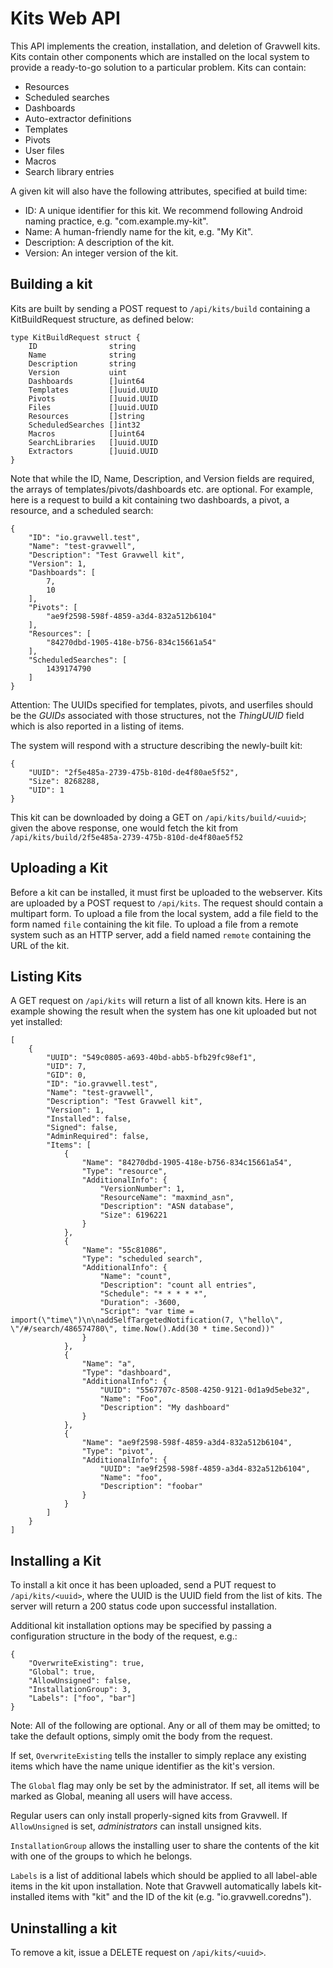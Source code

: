# Kits Web API

This API implements the creation, installation, and deletion of Gravwell kits. Kits contain other components which are installed on the local system to provide a ready-to-go solution to a particular problem. Kits can contain:

* Resources
* Scheduled searches
* Dashboards
* Auto-extractor definitions
* Templates
* Pivots
* User files
* Macros
* Search library entries

A given kit will also have the following attributes, specified at build time:

* ID: A unique identifier for this kit. We recommend following Android naming practice, e.g. "com.example.my-kit".
* Name: A human-friendly name for the kit, e.g. "My Kit".
* Description: A description of the kit.
* Version: An integer version of the kit.

## Building a kit

Kits are built by sending a POST request to `/api/kits/build` containing a KitBuildRequest structure, as defined below:

```
type KitBuildRequest struct {
	ID                string
	Name              string
	Description       string
	Version           uint
	Dashboards        []uint64    
	Templates         []uuid.UUID 
	Pivots            []uuid.UUID 
	Files             []uuid.UUID 
	Resources         []string    
	ScheduledSearches []int32     
	Macros            []uint64
	SearchLibraries   []uuid.UUID    
	Extractors        []uuid.UUID    
}
```

Note that while the ID, Name, Description, and Version fields are required, the arrays of templates/pivots/dashboards etc. are optional. For example, here is a request to build a kit containing two dashboards, a pivot, a resource, and a scheduled search:

```
{
	"ID": "io.gravwell.test",
	"Name": "test-gravwell",
	"Description": "Test Gravwell kit",
	"Version": 1,
	"Dashboards": [
		7,
		10
	],
	"Pivots": [
		"ae9f2598-598f-4859-a3d4-832a512b6104"
	],
	"Resources": [
		"84270dbd-1905-418e-b756-834c15661a54"
	],
	"ScheduledSearches": [
		1439174790
	]
}
```

Attention: The UUIDs specified for templates, pivots, and userfiles should be the *GUIDs* associated with those structures, not the *ThingUUID* field which is also reported in a listing of items.

The system will respond with a structure describing the newly-built kit:

```
{
	"UUID": "2f5e485a-2739-475b-810d-de4f80ae5f52",
	"Size": 8268288,
	"UID": 1
}
```

This kit can be downloaded by doing a GET on `/api/kits/build/<uuid>`; given the above response, one would fetch the kit from `/api/kits/build/2f5e485a-2739-475b-810d-de4f80ae5f52`

## Uploading a Kit

Before a kit can be installed, it must first be uploaded to the webserver. Kits are uploaded by a POST request to `/api/kits`. The request should contain a multipart form. To upload a file from the local system, add a file field to the form named `file` containing the kit file. To upload a file from a remote system such as an HTTP server, add a field named `remote` containing the URL of the kit.

## Listing Kits

A GET request on `/api/kits` will return a list of all known kits. Here is an example showing the result when the system has one kit uploaded but not yet installed:

```
[
	{
		"UUID": "549c0805-a693-40bd-abb5-bfb29fc98ef1",
		"UID": 7,
		"GID": 0,
		"ID": "io.gravwell.test",
		"Name": "test-gravwell",
		"Description": "Test Gravwell kit",
		"Version": 1,
		"Installed": false,
		"Signed": false,
		"AdminRequired": false,
		"Items": [
			{
				"Name": "84270dbd-1905-418e-b756-834c15661a54",
				"Type": "resource",
				"AdditionalInfo": {
					"VersionNumber": 1,
					"ResourceName": "maxmind_asn",
					"Description": "ASN database",
					"Size": 6196221
				}
			},
			{
				"Name": "55c81086",
				"Type": "scheduled search",
				"AdditionalInfo": {
					"Name": "count",
					"Description": "count all entries",
					"Schedule": "* * * * *",
					"Duration": -3600,
					"Script": "var time = import(\"time\")\n\naddSelfTargetedNotification(7, \"hello\", \"/#/search/486574780\", time.Now().Add(30 * time.Second))"
				}
			},
			{
				"Name": "a",
				"Type": "dashboard",
				"AdditionalInfo": {
					"UUID": "5567707c-8508-4250-9121-0d1a9d5ebe32",
					"Name": "Foo",
					"Description": "My dashboard"
				}
			},
			{
				"Name": "ae9f2598-598f-4859-a3d4-832a512b6104",
				"Type": "pivot",
				"AdditionalInfo": {
					"UUID": "ae9f2598-598f-4859-a3d4-832a512b6104",
					"Name": "foo",
					"Description": "foobar"
				}
			}
		]
	}
]
```

## Installing a Kit

To install a kit once it has been uploaded, send a PUT request to `/api/kits/<uuid>`, where the UUID is the UUID field from the list of kits. The server will return a 200 status code upon successful installation.

Additional kit installation options may be specified by passing a configuration structure in the body of the request, e.g.:

```
{
	"OverwriteExisting": true,
	"Global": true,
	"AllowUnsigned": false,
	"InstallationGroup": 3,
	"Labels": ["foo", "bar"]
}
```

Note: All of the following are optional. Any or all of them may be omitted; to take the default options, simply omit the body from the request.

If set, `OverwriteExisting` tells the installer to simply replace any existing items which have the name unique identifier as the kit's version.

The `Global` flag may only be set by the administrator. If set, all items will be marked as Global, meaning all users will have access.

Regular users can only install properly-signed kits from Gravwell. If `AllowUnsigned` is set, *administrators* can install unsigned kits.

`InstallationGroup` allows the installing user to share the contents of the kit with one of the groups to which he belongs.

`Labels` is a list of additional labels which should be applied to all label-able items in the kit upon installation. Note that Gravwell automatically labels kit-installed items with "kit" and the ID of the kit (e.g. "io.gravwell.coredns").

## Uninstalling a kit

To remove a kit, issue a DELETE request on `/api/kits/<uuid>`.